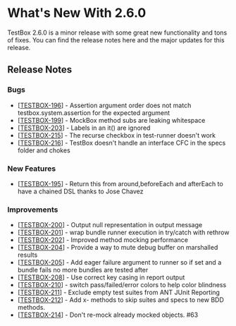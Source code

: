 # What's New With 2.6.0

TestBox 2.6.0 is a minor release with some great new functionality and tons of fixes.  You can find the release notes here and the major updates for this release.

## Release Notes       

### Bugs

* [<a href='https://ortussolutions.atlassian.net/browse/TESTBOX-196'>TESTBOX-196</a>] - Assertion argument order does not match testbox.system.assertion for the expected argument
* [<a href='https://ortussolutions.atlassian.net/browse/TESTBOX-199'>TESTBOX-199</a>] - MockBox method subs are leaking whitespace
* [<a href='https://ortussolutions.atlassian.net/browse/TESTBOX-203'>TESTBOX-203</a>] - Labels in an it() are ignored
* [<a href='https://ortussolutions.atlassian.net/browse/TESTBOX-215'>TESTBOX-215</a>] - The recurse checkbox in test-runner doesn&#39;t work
* [<a href='https://ortussolutions.atlassian.net/browse/TESTBOX-216'>TESTBOX-216</a>] - TestBox doesn&#39;t handle an interface CFC in the specs folder and chokes

### New Features

* [<a href='https://ortussolutions.atlassian.net/browse/TESTBOX-195'>TESTBOX-195</a>] - Return this from around,beforeEach and afterEach to have a chained DSL thanks to Jose Chavez
        
### Improvements

* [<a href='https://ortussolutions.atlassian.net/browse/TESTBOX-200'>TESTBOX-200</a>] - Output null representation in output message
* [<a href='https://ortussolutions.atlassian.net/browse/TESTBOX-201'>TESTBOX-201</a>] - wrap bundle runner execution in try/catch with rethrow
* [<a href='https://ortussolutions.atlassian.net/browse/TESTBOX-202'>TESTBOX-202</a>] - Improved method mocking performance
* [<a href='https://ortussolutions.atlassian.net/browse/TESTBOX-204'>TESTBOX-204</a>] - Provide a way to mute debug buffer on marshalled results
* [<a href='https://ortussolutions.atlassian.net/browse/TESTBOX-205'>TESTBOX-205</a>] - Add eager failure argument to runner so if set and a bundle fails no more bundles are tested after
* [<a href='https://ortussolutions.atlassian.net/browse/TESTBOX-208'>TESTBOX-208</a>] - Use correct key casing in report output
* [<a href='https://ortussolutions.atlassian.net/browse/TESTBOX-210'>TESTBOX-210</a>] - switch pass/failed/error colors to help color blindness
* [<a href='https://ortussolutions.atlassian.net/browse/TESTBOX-211'>TESTBOX-211</a>] - Exclude empty test suites from ANT JUnit Reporting
* [<a href='https://ortussolutions.atlassian.net/browse/TESTBOX-212'>TESTBOX-212</a>] - Add x- methods to skip suites and specs to new BDD methods.
* [<a href='https://ortussolutions.atlassian.net/browse/TESTBOX-214'>TESTBOX-214</a>] - Don&#39;t re-mock already mocked objects. #63
             